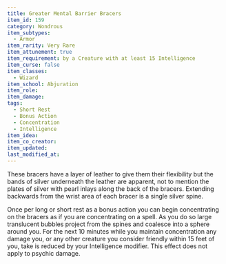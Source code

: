 ```yaml
---
title: Greater Mental Barrier Bracers
item_id: 159
category: Wondrous
item_subtypes:
  - Armor
item_rarity: Very Rare
item_attunement: true
item_requirement: by a Creature with at least 15 Intelligence
item_curse: false
item_classes:
  - Wizard
item_school: Abjuration
item_role:
item_damage:
tags:
  - Short Rest
  - Bonus Action
  - Concentration
  - Intelligence
item_idea:
item_co_creator:
item_updated:
last_modified_at:
---
```


These bracers have a layer of leather to give them their flexibility but the bands of silver underneath the leather are apparent, not to mention the plates of silver with pearl inlays along the back of the bracers. Extending backwards from the wrist area of each bracer is a single silver spine.

Once per long or short rest as a bonus action you can begin concentrating on the bracers as if you are concentrating on a spell. As you do so large translucent bubbles project from the spines and coalesce into a sphere around you. For the next 10 minutes while you maintain concentration any damage you, or any other creature you consider friendly within 15 feet of you, take is reduced by your Intelligence modifier. This effect does not apply to psychic damage.
